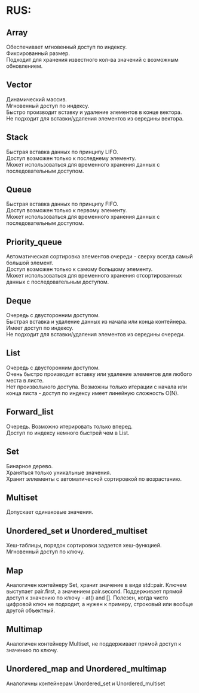 ﻿<h1>RUS:</h1>

<h2>Array</h2>
Обеспечивает мгновенный доступ по индексу.<br>
Фиксированный размер.<br>
Подходит для хранения известного кол-ва значений с возможным обновлением.<br>

<h2>Vector</h2>
Динамический массив.<br>
Мгновенный доступ по индексу.<br>
Быстро производит вставку и удаление элементов в конце вектора.<br>
Не подходит для вставки/удаления элементов из середины вектора.<br>

<h2>Stack</h2>
Быстрая вставка данных по принципу LIFO.<br>
Доступ возможен только к последнему элементу.<br>
Может использоваться для временного хранения данных с последовательным доступом.<br>

<h2>Queue</h2>
Быстрая вставка данных по принципу FIFO.<br>
Доступ возможен только к первому элементу.<br>
Может использоваться для временного хранения данных с последовательным доступом.<br>

<h2>Priority_queue</h2>
Автоматическая сортировка элементов очереди - сверху всегда самый большой элемент.<br>
Доступ возможен только к самому большому элементу.<br>
Может использоваться для временного хранения отсортированных данных с последовательным доступом.<br>

<h2>Deque</h2>
Очередь с двусторонним доступом.<br>
Быстрая вставка и удаление данных из начала или конца контейнера.<br>
Имеет доступ по индексу.<br>
Не подходит для вставки/удаления элементов из середины очереди.<br>

<h2>List</h2>
Очередь с двусторонним доступом.<br>
Очень быстро производит вставку или удаление элементов для любого места в листе.<br>
Нет произвольного доступа. Возможны только итерации с начала или конца листа - доступ по индексу имеет линейную сложность O(N).<br>

<h2>Forward_list</h2>
Очередь. Возможно итерировать только вперед.<br>
Доступ по индексу немного быстрей чем в List.<br>

<h2>Set</h2>
Бинарное дерево.<br>
Храняться только уникальные значения.<br>
Хранит эллементы с автоматической сортировкой по возрастанию.<br>

<h2>Multiset</h2>
Допускает одинаковые значения.<br>

<h2>Unordered_set и Unordered_multiset</h2>
Хеш-таблицы, порядок сортировки задается хеш-функцией.<br>
Мгновенный доступ по ключу.<br>

<h2>Map</h2>
Аналогичен контейнеру Set, хранит значение в виде std::pair.
Ключем выступает pair.first, а значением pair.second.
Поддерживает прямой доступ к значению по ключу - at() and [].
Полезен, когда чисто цифровой ключ не подходит, а нужен к примеру, строковый или вообще другой объектный.

<h2>Multimap</h2>
Аналогичен контейнеру Multiset, не поддерживает прямой доступ к значению по ключу.<br>

<h2>Unordered_map and Unordered_multimap</h2>
Аналогичны контейнерам Unordered_set и Unordered_multiset